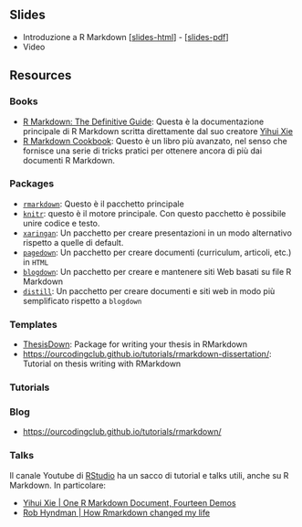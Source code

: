 ## Slides

- Introduzione a R Markdown [[slides-html](slides/rmarkdown-intro.html)] - [[slides-pdf](slides/rmarkdown-intro.pdf)]
- Video

## Resources

### Books

- [R Markdown: The Definitive Guide](https://bookdown.org/yihui/rmarkdown/): Questa è la documentazione principale di R Markdown scritta direttamente dal suo creatore [Yihui Xie](https://yihui.org/en/about/)
- [R Markdown Cookbook](https://bookdown.org/yihui/rmarkdown-cookbook/): Questo è un libro più avanzato, nel senso che fornisce una serie di tricks pratici per ottenere ancora di più dai documenti R Markdown.

### Packages

- [`rmarkdown`](https://cran.r-project.org/web/packages/rmarkdown/index.html): Questo è il pacchetto principale
- [`knitr`](https://cran.r-project.org/web/packages/knitr/index.html): questo è il motore principale. Con questo pacchetto è possibile unire codice e testo.
- [`xaringan`](https://cran.r-project.org/web/packages/xaringan/index.html): Un pacchetto per creare presentazioni in un modo alternativo rispetto a quelle di default.
- [`pagedown`](https://cran.r-project.org/web/packages/pagedown/index.html): Un pacchetto per creare documenti (curriculum, articoli, etc.) in `HTML`
- [`blogdown`](https://cran.r-project.org/web/packages/blogdown/index.html): Un pacchetto per creare e mantenere siti Web basati su file R Markdown
- [`distill`](https://rstudio.github.io/distill/): Un pacchetto per creare documenti e siti web in modo più semplificato rispetto a `blogdown`

### Templates

- [ThesisDown](https://github.com/ismayc/thesisdown): Package for writing your thesis in RMarkdown
- https://ourcodingclub.github.io/tutorials/rmarkdown-dissertation/: Tutorial on thesis writing with RMarkdown

### Tutorials

### Blog

- https://ourcodingclub.github.io/tutorials/rmarkdown/

### Talks

Il canale Youtube di [RStudio](https://www.youtube.com/channel/UC3xfbCMLCw1Hh4dWop3XtHg) ha un sacco di tutorial e talks utili, anche su R Markdown. In particolare:

- [Yihui Xie | One R Markdown Document, Fourteen Demos](https://www.youtube.com/watch?v=qLEkUjxk7e8)
- [Rob Hyndman | How Rmarkdown changed my life](https://www.youtube.com/watch?v=_D-ux3MqGug)
